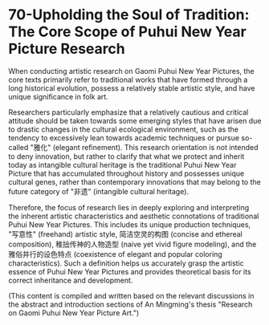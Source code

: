 # 70-Upholding the Soul of Tradition: The Core Scope of Puhui New Year Picture Research

When conducting artistic research on Gaomi Puhui New Year Pictures, the core texts primarily refer to traditional works that have formed through a long historical evolution, possess a relatively stable artistic style, and have unique significance in folk art.

Researchers particularly emphasize that a relatively cautious and critical attitude should be taken towards some emerging styles that have arisen due to drastic changes in the cultural ecological environment, such as the tendency to excessively lean towards academic techniques or pursue so-called "雅化" (elegant refinement). This research orientation is not intended to deny innovation, but rather to clarify that what we protect and inherit today as intangible cultural heritage is the traditional Puhui New Year Picture that has accumulated throughout history and possesses unique cultural genes, rather than contemporary innovations that may belong to the future category of "非遗" (intangible cultural heritage).

Therefore, the focus of research lies in deeply exploring and interpreting the inherent artistic characteristics and aesthetic connotations of traditional Puhui New Year Pictures. This includes its unique production techniques, "写意性" (freehand) artistic style, 简洁空灵的构图 (concise and ethereal composition), 稚拙传神的人物造型 (naive yet vivid figure modeling), and the 雅俗并行的设色特点 (coexistence of elegant and popular coloring characteristics). Such a definition helps us accurately grasp the artistic essence of Puhui New Year Pictures and provides theoretical basis for its correct inheritance and development.

(This content is compiled and written based on the relevant discussions in the abstract and introduction sections of An Mingming's thesis "Research on Gaomi Puhui New Year Picture Art.")
